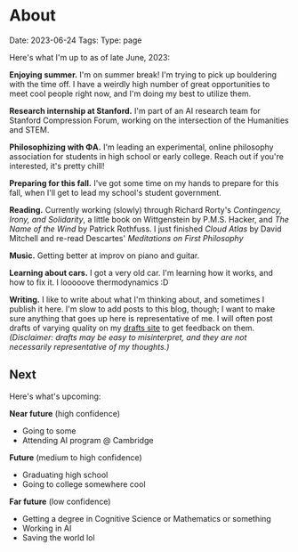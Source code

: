 # About
Date: 2023-06-24
Tags: 
Type: page

Here's what I'm up to as of late June, 2023: 

**Enjoying summer.** I'm on summer break! I'm trying to pick up bouldering with the time off. I have a weirdly high number of great opportunities to meet cool people right now, and I'm doing my best to utilize them.

**Research internship at Stanford.** I'm part of an AI research team for  Stanford Compression Forum, working on the intersection of the Humanities and STEM.

**Philosophizing with ΦA.** I'm leading an experimental, online philosophy association for students in high school or early college. Reach out if you're interested, it's pretty chill!

**Preparing for this fall.** I've got some time on my hands to prepare for this fall, when I'll get to lead my school's student government. 

**Reading.** Currently working (slowly) through Richard Rorty's *Contingency, Irony, and Solidarity*, a little book on Wittgenstein by P.M.S. Hacker, and *The Name of the Wind* by Patrick Rothfuss. I just finished *Cloud Atlas* by David Mitchell and re-read Descartes' *Meditations on First Philosophy*

**Music.** Getting better at improv on piano and guitar. 

**Learning about cars.** I got a very old car. I'm learning how it works, and how to fix it. I looooove thermodynamics :D

**Writing.** I like to write about what I'm thinking about, and sometimes I publish it here. I'm slow to add posts to this blog, though; I want to make sure anything that goes up here is representative of me. I will often post drafts of varying quality on my [drafts site](https://drafts.logangraves.com) to get feedback on them. *(Disclaimer: drafts may be easy to misinterpret, and they are not necessarily representative of my thoughts.)* 

## Next

Here's what's upcoming: 

**Near future** (high confidence)
- Going to some 
- Attending AI program @ Cambridge

**Future** (medium to high confidence)
- Graduating high school
- Going to college somewhere cool

**Far future** (low confidence)
- Getting a degree in Cognitive Science or Mathematics or something
- Working in AI 
- Saving the world lol